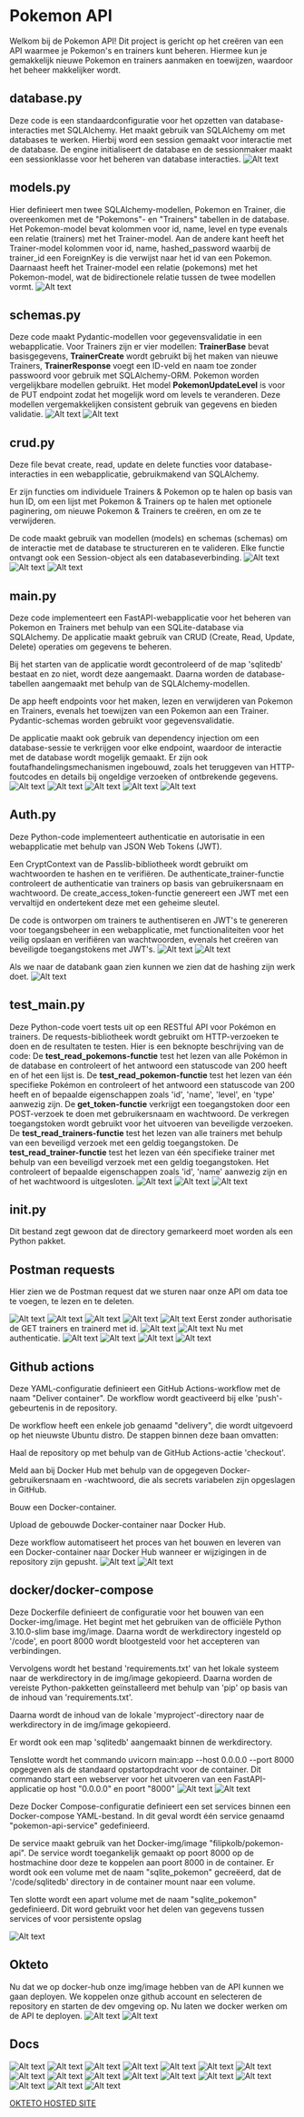 # **Pokemon API**
Welkom bij de Pokemon API! Dit project is gericht op het creëren van een API waarmee je Pokemon's en trainers kunt beheren. Hiermee kun je gemakkelijk nieuwe Pokemon en trainers aanmaken en toewijzen, waardoor het beheer makkelijker wordt.


## database.py
Deze code is een standaardconfiguratie voor het opzetten van database-interacties met SQLAlchemy.
Het maakt gebruik van SQLAlchemy om met databases te werken. Hierbij word een session gemaakt voor interactie met de database.
De engine initialiseert de database en de sessionmaker maakt een sessionklasse voor het beheren van database interacties.
![Alt text](img/image.png)

## models.py
Hier definieert men twee SQLAlchemy-modellen, Pokemon en Trainer, die overeenkomen met de "Pokemons"- en "Trainers" tabellen in de database. Het Pokemon-model bevat kolommen voor id, name, level en type evenals een relatie (trainers) met het Trainer-model. Aan de andere kant heeft het Trainer-model kolommen voor id, name, hashed_password waarbij de trainer_id een ForeignKey is die verwijst naar het id van een Pokemon. Daarnaast heeft het Trainer-model een relatie (pokemons) met het Pokemon-model, wat de bidirectionele relatie tussen de twee modellen vormt.
![Alt text](img/image-1.png)

## schemas.py
Deze code maakt Pydantic-modellen voor gegevensvalidatie in een webapplicatie. Voor Trainers zijn er vier modellen: **TrainerBase** bevat basisgegevens, **TrainerCreate** wordt gebruikt bij het maken van nieuwe Trainers, **TrainerResponse** voegt een ID-veld en naam toe zonder passwoord voor gebruik met SQLAlchemy-ORM. Pokemon worden vergelijkbare modellen gebruikt. Het model **PokemonUpdateLevel** is voor de PUT endpoint zodat het mogelijk word om levels te veranderen. Deze modellen vergemakkelijken consistent gebruik van gegevens en bieden validatie.
![Alt text](image-4.png)
![Alt text](image-3.png)

## crud.py
Deze file bevat create, read, update en delete functies voor database-interacties in een webapplicatie, gebruikmakend van SQLAlchemy.

Er zijn functies om individuele Trainers & Pokemon op te halen op basis van hun ID, om een lijst met Pokemon & Trainers op te halen met optionele paginering, om nieuwe Pokemon & Trainers te creëren, en om ze te verwijderen.

De code maakt gebruik van modellen (models) en schemas (schemas) om de interactie met de database te structureren en te valideren. Elke functie ontvangt ook een Session-object als een databaseverbinding.
![Alt text](image-5.png)
![Alt text](image-6.png)
![Alt text](image-7.png)

## main.py
Deze code implementeert een FastAPI-webapplicatie voor het beheren van Pokemon en Trainers met behulp van een SQLite-database via SQLAlchemy. De applicatie maakt gebruik van CRUD (Create, Read, Update, Delete) operaties om gegevens te beheren.

Bij het starten van de applicatie wordt gecontroleerd of de map 'sqlitedb' bestaat en zo niet, wordt deze aangemaakt. Daarna worden de database-tabellen aangemaakt met behulp van de SQLAlchemy-modellen.

De app heeft endpoints voor het maken, lezen en verwijderen van Pokemon en Trainers, evenals het toewijzen van een Pokemon aan een Trainer. Pydantic-schemas worden gebruikt voor gegevensvalidatie.

De applicatie maakt ook gebruik van dependency injection om een database-sessie te verkrijgen voor elke endpoint, waardoor de interactie met de database wordt mogelijk gemaakt. Er zijn ook foutafhandelingsmechanismen ingebouwd, zoals het teruggeven van HTTP-foutcodes en details bij ongeldige verzoeken of ontbrekende gegevens.
![Alt text](image-8.png)
![Alt text](image-9.png)
![Alt text](image-10.png)
![Alt text](image-11.png)
![Alt text](image-12.png)

## Auth.py
Deze Python-code implementeert authenticatie en autorisatie in een webapplicatie met behulp van JSON Web Tokens (JWT).

Een CryptContext van de Passlib-bibliotheek wordt gebruikt om wachtwoorden te hashen en te verifiëren. De authenticate_trainer-functie controleert de authenticatie van trainers op basis van gebruikersnaam en wachtwoord. De create_access_token-functie genereert een JWT met een vervaltijd en ondertekent deze met een geheime sleutel.

De code is ontworpen om trainers te authentiseren en JWT's te genereren voor toegangsbeheer in een webapplicatie, met functionaliteiten voor het veilig opslaan en verifiëren van wachtwoorden, evenals het creëren van beveiligde toegangstokens met JWT's.
![Alt text](image-13.png)
![Alt text](image-14.png)

Als we naar de databank gaan zien kunnen we zien dat de hashing zijn werk doet.
![Alt text](image-34.png)


## test_main.py
Deze Python-code voert tests uit op een RESTful API voor Pokémon en trainers. De requests-bibliotheek wordt gebruikt om HTTP-verzoeken te doen en de resultaten te testen. Hier is een beknopte beschrijving van de code:
De **test_read_pokemons-functie** test het lezen van alle Pokémon in de database en controleert of het antwoord een statuscode van 200 heeft en of het een lijst is.
De **test_read_pokemon-functie** test het lezen van één specifieke Pokémon en controleert of het antwoord een statuscode van 200 heeft en of bepaalde eigenschappen zoals 'id', 'name', 'level', en 'type' aanwezig zijn.
De **get_token-functie** verkrijgt een toegangstoken door een POST-verzoek te doen met gebruikersnaam en wachtwoord. De verkregen toegangstoken wordt gebruikt voor het uitvoeren van beveiligde verzoeken.
De **test_read_trainers-functie** test het lezen van alle trainers met behulp van een beveiligd verzoek met een geldig toegangstoken.
De **test_read_trainer-functie** test het lezen van één specifieke trainer met behulp van een beveiligd verzoek met een geldig toegangstoken. Het controleert of bepaalde eigenschappen zoals 'id', 'name' aanwezig zijn en of het wachtwoord is uitgesloten.
![Alt text](image-15.png)
![Alt text](image-16.png)
![Alt text](image-17.png)

## __init__.py
Dit bestand zegt gewoon dat de directory gemarkeerd moet worden als een Python pakket.

## Postman requests
Hier zien we de Postman request dat we sturen naar onze API om data toe te voegen, te lezen en te deleten.

![Alt text](image-23.png)
![Alt text](image-24.png)
![Alt text](image-25.png)
![Alt text](image-26.png)
![Alt text](image-27.png)
Eerst zonder authorisatie de GET trainers en trainerd met id.
![Alt text](image-28.png)
![Alt text](image-29.png)
Nu met authenticatie.
![Alt text](image-30.png)
![Alt text](image-31.png)
![Alt text](image-32.png)
![Alt text](image-33.png)

## Github actions
Deze YAML-configuratie definieert een GitHub Actions-workflow met de naam "Deliver container". De workflow wordt geactiveerd bij elke 'push'-gebeurtenis in de repository.

De workflow heeft een enkele job genaamd "delivery", die wordt uitgevoerd op het nieuwste Ubuntu distro. De stappen binnen deze baan omvatten:

Haal de repository op met behulp van de GitHub Actions-actie 'checkout'.

Meld aan bij Docker Hub met behulp van de opgegeven Docker-gebruikersnaam en -wachtwoord, die als secrets variabelen zijn opgeslagen in GitHub.

Bouw een Docker-container.

Upload de gebouwde Docker-container naar Docker Hub.

Deze workflow automatiseert het proces van het bouwen en leveren van een Docker-container naar Docker Hub wanneer er wijzigingen in de repository zijn gepusht.
![Alt text](image-18.png)
![Alt text](image-19.png)

## docker/docker-compose
Deze Dockerfile definieert de configuratie voor het bouwen van een Docker-img/image. Het begint met het gebruiken van de officiële Python 3.10.0-slim base img/image. Daarna wordt de werkdirectory ingesteld op '/code', en poort 8000 wordt blootgesteld voor het accepteren van verbindingen.

Vervolgens wordt het bestand 'requirements.txt' van het lokale systeem naar de werkdirectory in de img/image gekopieerd. Daarna worden de vereiste Python-pakketten geïnstalleerd met behulp van 'pip' op basis van de inhoud van 'requirements.txt'.

Daarna wordt de inhoud van de lokale 'myproject'-directory naar de werkdirectory in de img/image gekopieerd.

Er wordt ook een map 'sqlitedb' aangemaakt binnen de werkdirectory.

Tenslotte wordt het commando uvicorn main:app --host 0.0.0.0 --port 8000 opgegeven als de standaard opstartopdracht voor de container. Dit commando start een webserver voor het uitvoeren van een FastAPI-applicatie op host "0.0.0.0" en poort "8000"
![Alt text](image-20.png)
![Alt text](image-22.png)

Deze Docker Compose-configuratie definieert een set services binnen een Docker-compose YAML-bestand. In dit geval wordt één service genaamd "pokemon-api-service" gedefinieerd.

De service maakt gebruik van het Docker-img/image "filipkolb/pokemon-api". De service wordt toegankelijk gemaakt op poort 8000 op de hostmachine door deze te koppelen aan poort 8000 in de container. Er wordt ook een volume met de naam "sqlite_pokemon" gecreëerd, dat de '/code/sqlitedb' directory in de container mount naar een volume.

Ten slotte wordt een apart volume met de naam "sqlite_pokemon" gedefinieerd. Dit word gebruikt voor het delen van gegevens tussen services of voor persistente opslag

![Alt text](image-21.png)

## Okteto 
Nu dat we op docker-hub onze img/image hebben van de API kunnen we gaan deployen. We koppelen onze github account en selecteren de repository en starten de dev omgeving op. Nu laten we docker werken om de API te deployen.
![Alt text](image-35.png)
![Alt text](image-36.png)


## Docs
![Alt text](image-37.png)
![Alt text](image-38.png)
![Alt text](image-39.png)
![Alt text](image-40.png)
![Alt text](image-41.png)
![Alt text](image-42.png)
![Alt text](image-43.png)
![Alt text](image-44.png)
![Alt text](image-45.png)
![Alt text](image-46.png)
![Alt text](image-47.png)
![Alt text](image-48.png)
![Alt text](image-49.png)
![Alt text](image-50.png)
![Alt text](image-51.png)
![Alt text](image-52.png)
![Alt text](image-53.png)

[OKTETO HOSTED SITE](https://pokemom-api-service-filipkolb.cloud.okteto.net/docs#/)